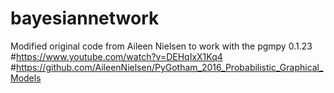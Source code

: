 # bayesiannetwork

 Modified original code from Aileen Nielsen to work with the pgmpy 0.1.23
#https://www.youtube.com/watch?v=DEHqIxX1Kq4 
#https://github.com/AileenNielsen/PyGotham_2016_Probabilistic_Graphical_Models 